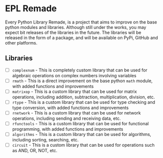 # EPL Remade
Every Python Library Remade, is a project that aims to improve on the base python modules and libraries. Although still under the works, you may expect bit releases of the libraries in the future. The libraries will be released in the form of a package, and will be available on PyPi, GitHub and other platforms.

## Libraries
- [ ] `complexnum` - This is completely custom library that can be used for algebraic operations on complex numbers involving variables
- [ ] `rmath` - This is a direct improvement on the base python `math` module, with added functions and improvements
- [ ] `matrixop` - This is a custom library that can be used for matrix operations, including addition, subtraction, multiplication, division, etc.
- [ ] `rtype` - This is a custom library that can be used for type checking and type conversion, with added functions and improvements
- [ ] `rnetwork` - This is a custom library that can be used for network operations, including sending and receiving data, etc.
- [ ] `rfunctools` - This is a custom library that can be used for functional programming, with added functions and improvements
- [ ] `algorithms` - This is a custom library that can be used for algorithms, including sorting, searching, etc.
- [ ] `circuit` - This is a custom library that can be used for operations such as AND, OR, NOT, etc.